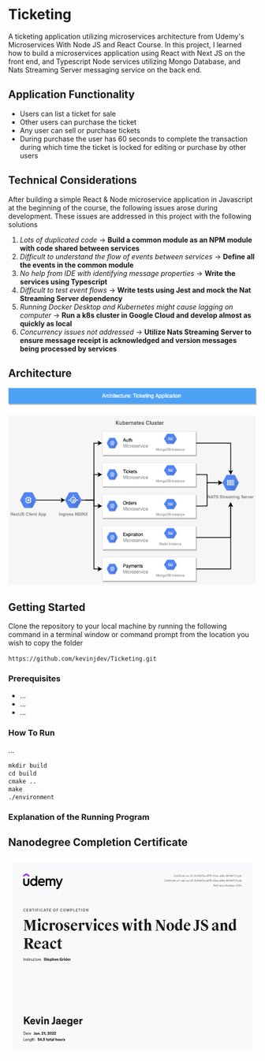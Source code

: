 # Ticketing
A ticketing application utilizing microservices architecture from Udemy's Microservices With Node JS and React Course.
In this project, I learned how to build a microservices application using React with Next JS on the front end, and Typescript Node services utilizing Mongo Database, and Nats Streaming Server messaging service on the back end.

## Application Functionality
- Users can list a ticket for sale
- Other users can purchase the ticket
- Any user can sell or purchase tickets
- During purchase the user has 60 seconds to complete the transaction during which time the ticket is locked for editing or purchase by other users

## Technical Considerations

After building a simple React & Node microservice application in Javascript at the beginning of the course, the following issues arose during development. These issues are addressed in this project with the following solutions
1. *Lots of duplicated code* -> **Build a common module as an NPM module with code shared between services**
2. *Difficult to understand the flow of events between services* -> **Define all the events in the common module**
3. *No help from IDE with identifying message properties* -> **Write the services using Typescript**
4. *Difficult to test event flows* -> **Write tests using Jest and mock the Nat Streaming Server dependency**
5. *Running Docker Desktop and Kubernetes might cause lagging on computer* -> **Run a k8s cluster in Google Cloud and develop almost as quickly as local**
6. *Concurrency issues not addressed* -> **Utilize Nats Streaming Server to ensure message receipt is acknowledged and version messages being processed by services**

## Architecture
<img src="architecture.png" width="600" height="400" />

## Getting Started
Clone the repository to your local machine by running the following command in a terminal window or command prompt from the location you wish to copy the folder

`https://github.com/kevinjdev/Ticketing.git`

### Prerequisites
* ...
* ...
* ...

### How To Run
... 
```
mkdir build
cd build
cmake ..
make
./environment
```
### Explanation of the Running Program

## Nanodegree Completion Certificate
<img src="microservices-kevin-jaeger.jpg" width="600" height="400" />
